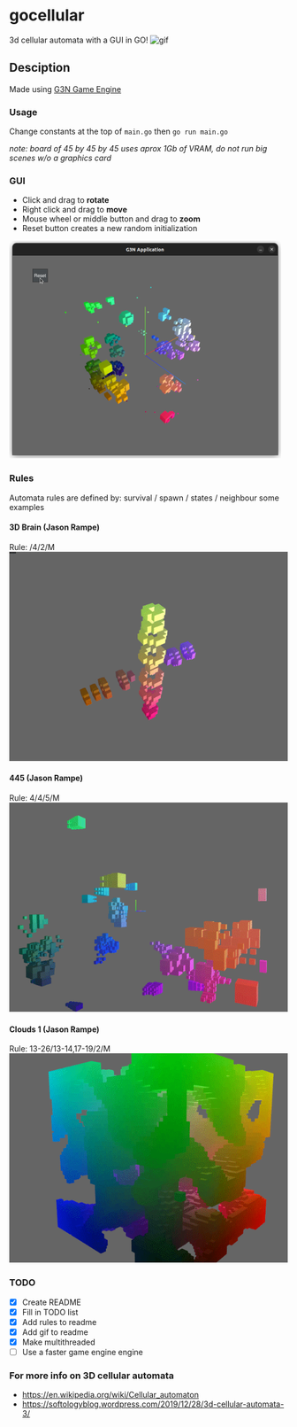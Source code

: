# gocellular

3d cellular automata with a GUI in GO!
![gif](img/gliders.gif)

## Desciption

Made using [G3N Game Engine](https://github.com/g3n/engine)

### Usage

Change constants at the top of `main.go` then `go run main.go`

*note: board of 45 by 45 by 45 uses aprox 1Gb of VRAM, do not run big scenes w/o a graphics card*

### GUI

- Click and drag to **rotate**
- Right click and drag to **move**
- Mouse wheel or middle button and drag  to **zoom**
- Reset button creates a new random initialization

![GUI](img/automata.png)

### Rules

Automata rules are defined by: survival / spawn / states / neighbour
some examples

#### 3D Brain (Jason Rampe)

Rule: /4/2/M
![brain.gif](img/3dbrain.gif)

#### 445 (Jason Rampe)

Rule: 4/4/5/M
![445.gif](img/gliders2.gif)

#### Clouds 1 (Jason Rampe)

Rule: 13-26/13-14,17-19/2/M
![clouds.gif](img/clouds2.gif)

### TODO

- [x] Create README
- [x] Fill in TODO list
- [x] Add rules to readme
- [x] Add gif to readme
- [x] Make multithreaded
- [ ] Use a faster game engine engine

### For more info on 3D cellular automata

- <https://en.wikipedia.org/wiki/Cellular_automaton>
- <https://softologyblog.wordpress.com/2019/12/28/3d-cellular-automata-3/>

